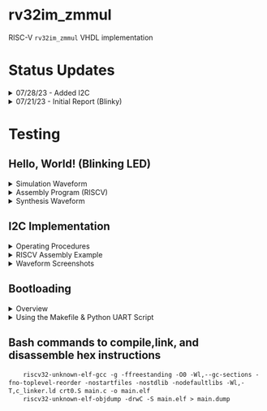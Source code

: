 # rv32im_zmmul
RISC-V ```rv32im_zmmul``` VHDL implementation

# Status Updates  
<details>
  <summary>07/28/23 - Added I2C </summary>
  
  + I2C (Master Write) module added, which simulates and synthesizes.
  + Capable of sending single & multiple bytes at 100 kHz. 
</details>
<details>
  <summary>07/21/23 - Initial Report (Blinky) </summary>
  
  + Basic blinking led program properly synthesized and implemented on Basys 3
    + Using 50 MHz CPU clock  
  + ```zmmul``` instructions not yet implemented 
  + Remaining instructions of rv32i todo
    + https://docs.google.com/document/d/11gn7-yY5YjZeH5jf3WMUH8FKyT9lCqL0K3gcKlKGxgU/edit?usp=sharing
</details>

# Testing
## Hello, World! (Blinking LED)
<details>
  <summary>Simulation Waveform</summary>
  
  ![Simulation Waveform](https://github.com/bitbytebitco/rv32im_zmmul/blob/master/rv32im_zmmul_blinking_led.png?raw=true)
</details>
<details>
  <summary>Assembly Program (RISCV) </summary>
  
  ```
  addi x4, x0, 1
  addi x2, x2, 1
  bltu x2, x4, -4
  xori x8, x8, 0xFFFFFFFF
  sw x8, 0(x5)                         -- x5 holds address of GPIO
  addi x2, x2, -1
  bltu x2, x4, -24  
  ```
</details>
<details>
  <summary>Synthesis Waveform</summary>
  
  #### Synthesized Oscilloscope Output (50 MHz CPU Clock)
  ![Simulation Waveform](https://github.com/bitbytebitco/rv32im_zmmul/blob/master/rv32im_zmmul_blinking_led_oscope.png?raw=true)
</details>

## I2C Implementation
<details>
  <summary>Operating Procedures</summary>
  
#### Single-Byte Procedure:

+ set ```i_addr``` (slave address)
+ set ```i_buffer_clear``` HIGH
+ set ```i_tx_byte``` (byte to be sent)
+ set ```i_byte_cnt``` to 1
+ set ```i_en``` HIGH
+ poll ```o_done```
  + if ```o_done``` HIGH then set ```i_done_clear``` HIGH
  + This should generate stop condition


#### Multi-Byte Procedure:

+ set ```i_addr``` (slave address)
+ set ```i_tx_byte``` (first byte to be sent)
+ set ```i_byte_cnt``` to # bytes
+ set ```i_en``` HIGH
+ poll ```o_buffer_clear```
  + if ```o_buffer_clear``` HIGH then
  + update ```i_tx_byte``` with next byte to be sent
  + set ```i_buffer_clear``` HIGH to allow system to continue

</details>

<details>
  <summary>RISCV Assembly Example</summary>
  
  #### RISCV Assembly
  ```
  addi x12, x0, 0x0A                                 set x12 to 0x0A (first byte to be sent)
  sb x12, 0x0400(x0)                                 set I2C current byte (r_i2c_current_data)
  addi x11, x0, 0x0B                                 set x11 to 0x0B (second byte to be sent)
  addi x2, x0, 0x02                                  (set x2 to 0x02 for byte count)
  sb x2, 0x0401(x0)                                  set I2C byte count (r_i2c_byte_cnt)
  addi x9, x0, 0x03                                  (set x9 for i2c_ctrl_wrd values 'active'=1  and 'i_buffer_clear'=1)
  addi x1, x0, 0x01                                  (set x1 to 1 for use in activating i2c and checking states)
  addi x4, x0, 0x70                                  (set x4 to i2c_addr value)
  sb x4, 0x0404(x0)                                  Set i2c_addr (x404) to device address 0x70
  sb x1, 0x0403(x0)                                  Set i2c_ctrl_wrd (x403) to value at x1 (x"00000001") to ENABLE I2C
  lw x6, 0x0402(x0)                                  load i2c_stat to x6
  beq x6, x1, 40                                     if o_done == 1 then jump forward 10 instructions
  andi x3,x6,0x04                                    set x3 to AND of x6 and BIT2 (testing o_busy)
  srl x3,x3,x2                                       shift right by two
  bltu x3, x1, -16                                   if o_busy < 1 then jump back 4 instructions
  andi x7,x6,0x02                                    set x7 to logical AND of x6 and BIT1 (testing o_buffer_clear)
  srl x7,x7,x1                                       shift right by one
  bltu x7, x1, -28                                   if o_buffer_clear < 1 jump back 6 instructions
  sb x11, 0x0400(x0)                                 set data memory address 0x400 to update (next byte to be sent)
  sb x9, 0x0403(x0)                                  Set i2c_ctrl_wrd (x403) to value at x9  ('active'=1  and 'i_buffer_clear'=1)
  bltu x0, x1, -40                                   jump back 10 instructions
  addi x5, x0, 0x05                                  set x5 to 0x05 (for the next instruction)
  sb x5, 0x0403(x0)                                  Set i2c_ctrl_wrd (x403) to 0b00000101 (`i_done_clear` = 1 and `active` = 1)
  bltu x0, x1, -84                                   jump back to start ( back 21 instructions)    
  ```
</details>

<details>
  <summary>Waveform Screenshots</summary>
  
#### Simulation Waveform (50 MHz CPU Clock)
![Simulation Waveform](https://github.com/bitbytebitco/rv32im_zmmul/blob/master/I2C_send_multi_byte_sim.png?raw=true)
  
#### Synthesized Oscilloscope Output (50 MHz CPU Clock)
![Synthesis Waveform](https://github.com/bitbytebitco/rv32im_zmmul/blob/master/I2C_send_multi_byte_oscope.png?raw=true)

</details>

## Bootloading
<details>
    <summary>Overview</summary>
  
#### Overview on how to bootload an assembly program:

+ Restart system (currently I'm using VIO)
+ Switch(0) needs to be HIGH
    + This halts the PC and puts `i_load_imem` HIGH
+ Use UART Serial to send bytes 
    + 115200 @ 8-N-1
+ Switch(0) LOW to run PC from 0x00
</details>
<details>
    <summary>Using the Makefile & Python UART Script</summary>
  
#### How to bootload using the Makefile and Python UART Script:

+ Restart system (currently I'm using VIO)
+ Switch(0) needs to be HIGH
    + This halts the PC and puts `i_load_imem` HIGH
+ At a linux terminal:
  + ```BASENAME=fp_add make hex```
    + Assuming there is a riscv assembly file ```fp_add.S```
    + This Makefile diassembles hex to a file [BASENAME].dump (fp_add.dump)
  + ```sudo bytes_to_uart.py fp_add.dump```
    + This python script parses each line's 32-bit hex instruction and sends each byte little-endian ordered
+ Switch(0) LOW to run PC from 0x00
</details>


## Bash commands to compile,link, and disassemble hex instructions 
```
    riscv32-unknown-elf-gcc -g -ffreestanding -O0 -Wl,--gc-sections -fno-toplevel-reorder -nostartfiles -nostdlib -nodefaultlibs -Wl,-T,c_linker.ld crt0.S main.c -o main.elf
    riscv32-unknown-elf-objdump -drwC -S main.elf > main.dump
```

